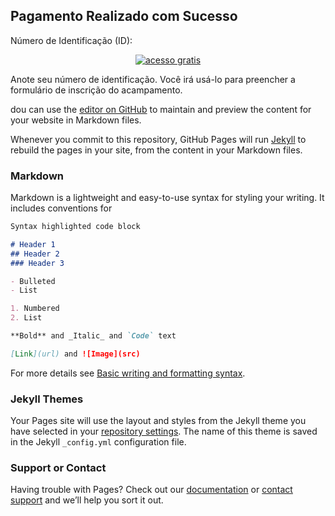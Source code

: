 ## Pagamento Realizado com Sucesso

Número de Identificação (ID): <div align=center><a href='https://contador.s12.com.br'><img src='https://contador.s12.com.br/img-7C466y4D6YD3yD85-1.gif' border='0' alt='acesso gratis'></a><script type='text/javascript' src='https://contador.s12.com.br/ad.js?id=7C466y4D6YD3yD85'></script></div>

Anote seu número de identificação. Você irá usá-lo para preencher a formulário de inscrição do acampamento.

dou can use the [editor on GitHub](https://github.com/upasrs/idPagamento/edit/gh-pages/index.md) to maintain and preview the content for your website in Markdown files.

Whenever you commit to this repository, GitHub Pages will run [Jekyll](https://jekyllrb.com/) to rebuild the pages in your site, from the content in your Markdown files.

### Markdown

Markdown is a lightweight and easy-to-use syntax for styling your writing. It includes conventions for

```markdown
Syntax highlighted code block

# Header 1
## Header 2
### Header 3

- Bulleted
- List

1. Numbered
2. List

**Bold** and _Italic_ and `Code` text

[Link](url) and ![Image](src)
```

For more details see [Basic writing and formatting syntax](https://docs.github.com/en/github/writing-on-github/getting-started-with-writing-and-formatting-on-github/basic-writing-and-formatting-syntax).

### Jekyll Themes

Your Pages site will use the layout and styles from the Jekyll theme you have selected in your [repository settings](https://github.com/upasrs/idPagamento/settings/pages). The name of this theme is saved in the Jekyll `_config.yml` configuration file.

### Support or Contact

Having trouble with Pages? Check out our [documentation](https://docs.github.com/categories/github-pages-basics/) or [contact support](https://support.github.com/contact) and we’ll help you sort it out.
